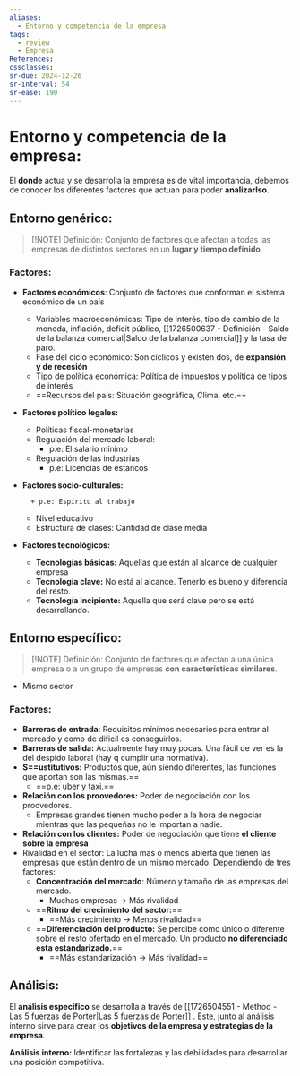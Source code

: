 ```yaml
---
aliases:
  - Entorno y competencia de la empresa
tags:
  - review
  - Empresa
References: 
cssclasses:
sr-due: 2024-12-26
sr-interval: 54
sr-ease: 190
---
```


# Entorno y competencia de la empresa: 
El **donde** actua y se desarrolla la empresa es de vital importancia, debemos de conocer los diferentes factores que actuan para poder **analizarlso.**

## Entorno genérico:
> [!NOTE] Definición:
> Conjunto de factores que afectan a todas las empresas de distintos sectores en un **lugar y tiempo definido**. 
### Factores:
+ **Factores económicos**: Conjunto de factores que conforman el sistema económico de un país
	+ Variables macroeconómicas: Tipo de interés, tipo de cambio de la moneda, inflación, deficit público, [[1726500637 - Definición - Saldo de la balanza comercial|Saldo de la balanza comercial]] y la tasa de paro.
	+ Fase del ciclo económico: Son cíclicos y existen dos, de **expansión y de recesión**
	+ Tipo de política económica: Política de impuestos y política de tipos de interés
	+ ==Recursos del país: Situación geográfica, Clima, etc.==
+ **Factores político legales:** 
	+ Políticas fiscal-monetarias
	+ Regulación del mercado laboral: 
		+ p.e: El salario mínimo
	+ Regulación de las industrias
		+ p.e: Licencias de estancos
+ **Factores socio-culturales:**

		+ p.e: Espíritu al trabajo
	+ Nivel educativo 
	+ Estructura de clases: Cantidad de clase media
+ **Factores tecnológicos:**
	+ **Tecnologías básicas:** Aquellas que están al alcance de cualquier empresa
	+ **Tecnología clave:** No está al alcance. Tenerlo es bueno y diferencia del resto. 
	+ **Tecnología incipiente:** Aquella que será clave pero se está desarrollando. 

## Entorno específico:

> [!NOTE] Definición:
Conjunto de factores que afectan a una única empresa o a un grupo de empresas **con características similares**. 
+ Mismo sector
### Factores: 
+ **Barreras de entrada**: Requisitos mínimos necesarios para entrar al mercado y como de dificil es conseguirlos.
+ **Barreras de salida:** Actualmente hay muy pocas. Una fácil de ver es la del despido laboral (hay q cumplir una normativa). 
+ **S==ustitutivos:** Productos que, aún siendo diferentes, las funciones que aportan son las mismas.==
	+ ==p.e: uber y taxi.== 
+ **Relación con los proovedores:** Poder de negociación con los proovedores.
	+ Empresas grandes tienen mucho poder a la hora de negociar mientras que las pequeñas no le importan a nadie.
+ **Relación con los clientes:** Poder de negociación que tiene **el cliente sobre la empresa**
+ Rivalidad en el sector: La lucha mas o menos abierta que tienen las empresas que están dentro de un mismo mercado. Dependiendo de tres factores: 
	+ **Concentración del mercado**: Número y tamaño de las empresas del mercado.
		+ Muchas empresas → Más rivalidad
	+ ==**Ritmo del crecimiento del sector:**==
		+ ==Más crecimiento → Menos rivalidad==
	+ ==**Diferenciación del producto:** Se percibe como único o diferente sobre el resto ofertado en el mercado. Un producto **no diferenciado esta estandarizado.**== 
		+ ==Más estandarización → Más rivalidad==

## Análisis:
El **análisis específico** se desarrolla a través de [[1726504551 - Method - Las 5 fuerzas de Porter|Las 5 fuerzas de Porter]] . Este, junto al análisis interno sirve para crear los **objetivos de la empresa y estrategias de la empresa**. 


**Análisis interno:** Identificar las fortalezas y las debilidades para desarrollar una posición competitiva. 


